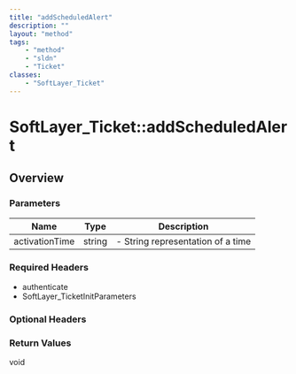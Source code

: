 ```yaml
---
title: "addScheduledAlert"
description: ""
layout: "method"
tags:
    - "method"
    - "sldn"
    - "Ticket"
classes:
    - "SoftLayer_Ticket"
---
```

# SoftLayer_Ticket::addScheduledAlert
## Overview 


### Parameters 
|Name | Type | Description |
| --- | --- | --- |
|activationTime| string| - String representation of a time|


### Required Headers
* authenticate
* SoftLayer_TicketInitParameters

### Optional Headers

### Return Values
void
